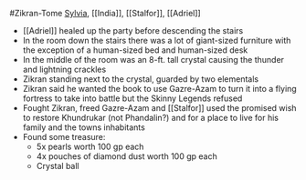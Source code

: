 #Zikran-Tome 
[Sylvia](Sylvia.md), [[India]], [[Stalfor]], [[Adriel]]

- [[Adriel]] healed up the party before descending the stairs
- In the room down the stairs there was a lot of giant-sized furniture with the exception of a human-sized bed and human-sized desk
- In the middle of the room was an 8-ft. tall crystal causing the thunder and lightning crackles
- Zikran standing next to the crystal, guarded by two elementals
- Zikran said he wanted the book to use Gazre-Azam to turn it into a flying fortress to take into battle but the Skinny Legends refused
- Fought Zikran, freed Gazre-Azam and [[Stalfor]] used the promised wish to restore Khundrukar (not Phandalin?) and for a place to live for his family and the towns inhabitants
- Found some treasure:
	- 5x pearls worth 100 gp each
	- 4x pouches of diamond dust worth 100 gp each
	- Crystal ball